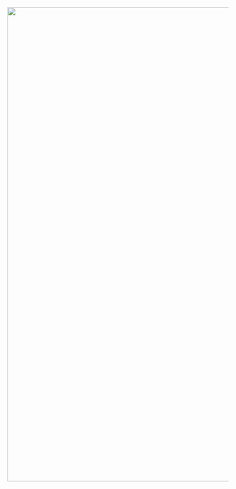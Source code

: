 
<div id="header" align="center">
 <img src="https://media1.tenor.com/m/T8gBMoHuv74AAAAd/mineshield-qwieftetert.gif" width="1080"/>
</div>


